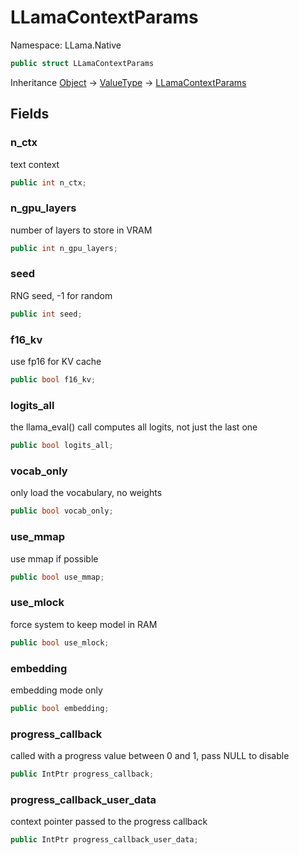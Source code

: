 # LLamaContextParams

Namespace: LLama.Native

```csharp
public struct LLamaContextParams
```

Inheritance [Object](https://docs.microsoft.com/en-us/dotnet/api/system.object) → [ValueType](https://docs.microsoft.com/en-us/dotnet/api/system.valuetype) → [LLamaContextParams](./llama.native.llamacontextparams.md)

## Fields

### **n_ctx**

text context

```csharp
public int n_ctx;
```

### **n_gpu_layers**

number of layers to store in VRAM

```csharp
public int n_gpu_layers;
```

### **seed**

RNG seed, -1 for random

```csharp
public int seed;
```

### **f16_kv**

use fp16 for KV cache

```csharp
public bool f16_kv;
```

### **logits_all**

the llama_eval() call computes all logits, not just the last one

```csharp
public bool logits_all;
```

### **vocab_only**

only load the vocabulary, no weights

```csharp
public bool vocab_only;
```

### **use_mmap**

use mmap if possible

```csharp
public bool use_mmap;
```

### **use_mlock**

force system to keep model in RAM

```csharp
public bool use_mlock;
```

### **embedding**

embedding mode only

```csharp
public bool embedding;
```

### **progress_callback**

called with a progress value between 0 and 1, pass NULL to disable

```csharp
public IntPtr progress_callback;
```

### **progress_callback_user_data**

context pointer passed to the progress callback

```csharp
public IntPtr progress_callback_user_data;
```
